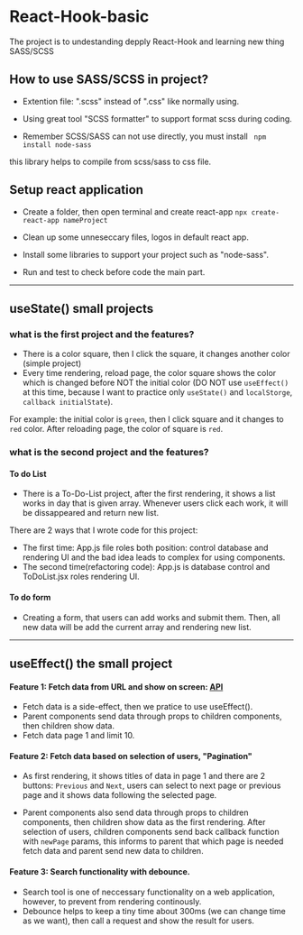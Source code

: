 # React-Hook-basic
The project is to undestanding depply React-Hook and learning new thing SASS/SCSS

## How to use SASS/SCSS in project?
- Extention file: ".scss" instead of ".css" like normally using.

- Using great tool "SCSS formatter" to support format scss during coding.

- Remember SCSS/SASS can not use directly, you must install 
` npm install node-sass` 

this library helps to compile from scss/sass to css file.

## Setup react application
- Create a folder, then open terminal and create react-app 
`npx create-react-app nameProject`

- Clean up some unneseccary files, logos in default react app.

- Install some libraries to support your project such as "node-sass".

- Run and test to check before code the main part.

---------------------------------------------------------
## useState() small projects
### what is the first project and the features? 
- There is a color square, then I click the square, it changes another color (simple project)
- Every time rendering, reload page, the color square shows the color which is changed before NOT the initial color (DO NOT use `useEffect()` at this time, because I want to practice only `useState()` and `localStorge`, `callback initialState`).

For example: the initial color is `green`, then I click square and it changes to `red` color. After reloading page, the color of square is `red`.

### what is the second project and the features? 
#### To do List
- There is a To-Do-List project, after the first rendering, it shows a list works in day that is given array. Whenever users click each work, it will be dissappeared and return new list.

There are 2 ways that I wrote code for this project:
- The first time: App.js file roles both position: control database and rendering UI and the bad idea leads to complex for using components.
- The second time(refactoring code): App.js is database control and ToDoList.jsx roles rendering UI.

#### To do form
- Creating a form, that users can add works and submit them. Then, all new data will be add the current array and rendering new list.
---------------------------------------------------------
## useEffect() the small project
#### Feature 1: Fetch data from URL and show on screen: [API](http://js-post-api.herokuapp.com/api/posts?_limit=10&_page=1)
- Fetch data is a side-effect, then we pratice to use useEffect().
- Parent components send data through props to children components, then children show data.
- Fetch data page 1 and limit 10.

#### Feature 2: Fetch data based on selection of users, "Pagination"
- As first rendering, it shows titles of data in page 1 and there are 2 buttons: `Previous` and `Next`, users can select to next page or previous page and it shows data following the selected page.

- Parent components also send data through props to children components, then children show data as the first rendering. After selection of users, children components send back callback function with `newPage` params, this informs to parent that which page is needed fetch data and parent send new data to children.

#### Feature 3: Search functionality with debounce.
- Search tool is one of neccessary functionality on a web application, however, to prevent from rendering continously. 
- Debounce helps to keep a tiny time about 300ms (we can change time as we want), then call a request and show the result for users.


